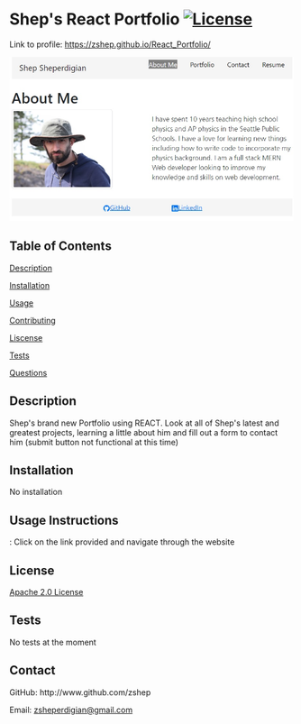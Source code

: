 # Shep's React Portfolio [![License](https://img.shields.io/badge/License-Apache_2.0-blue.svg)](https://opensource.org/licenses/Apache-2.0)

 Link to profile: https://zshep.github.io/React_Portfolio/
 
 ![Alt text](./screenshot.jpg?raw=true "Screenshot")

 ## **Table of Contents**
  
 [Description](#id-1)
  
 [Installation](#id-2)
  
 [Usage](#id-3)
  
 [Contributing](#id-4)
  
 [Liscense](#id-5)
  
 [Tests](#id-6)
  
 [Questions](#id-7) 
  
 <h2 id="id-1">Description</h2> 
 Shep's brand new Portfolio using REACT. Look at all of Shep's latest and greatest projects, learning a little about him and fill out a form to contact him (submit button not functional at this time) 
  
 <h2 id="id-2">Installation</h2> 
 No installation 
  
 <h2 id="id-3">Usage 
 Instructions </h2>: Click on the link provided and navigate through the website 

  
 <h2 id="id-5">License</h2> 
 <a href="((https://opensource.org/licenses/Apache-2.0))">Apache 2.0 License</a>
  
 <h2 id="id-6">Tests</h2> 
 No tests at the moment
  
 <h2 id="id-7">Contact</h2> 
 GitHub: http://www.github.com/zshep 
  
 Email: zsheperdigian@gmail.com 
    